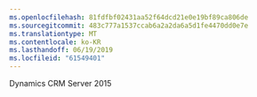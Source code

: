 ```yaml
---
ms.openlocfilehash: 81fdfbf02431aa52f64dcd21e0e19bf89ca806de
ms.sourcegitcommit: 483c777a1537ccab6a2a2da6a5d1fe4470dd0e7e
ms.translationtype: MT
ms.contentlocale: ko-KR
ms.lasthandoff: 06/19/2019
ms.locfileid: "61549401"
---
```

Dynamics CRM Server 2015